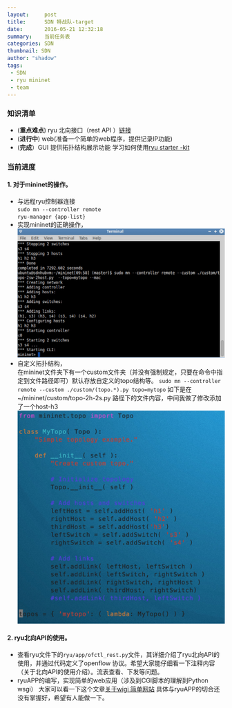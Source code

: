```yaml
---
layout:     post
title: 		SDN 特战队-target
date:       2016-05-21 12:32:18
summary:    当前任务表
categories: SDN
thumbnail: SDN
author: "shadow"
tags:
 - SDN
 - ryu mininet
 - team
---
```


### 知识清单

- (**重点难点**) ryu 北向接口（rest API ）[链接](http://ryu.readthedocs.io/en/latest/ryu_app_api.html#ryu-application-programming-model)
- (**进行中**) web(准备一个简单的web程序，提供记录IP功能)
- (**完成**）GUI 提供拓扑结构展示功能 学习如何使用[ryu starter -kit](http://sdnhub.org/releases/sdn-starter-kit-ryu/) 

### 当前进度

#### 1. 对于mininet的操作。
- 与远程ryu控制器连接  
	`sudo mn --controller remote`  
	`ryu-manager {app-list}`
- 实现mininet的正确操作，   
	![picture](/image/mininet/mininet.png)
- 自定义拓扑结构，   
	在mininet文件夹下有一个custom文件夹（并没有强制规定，只要在命令中指定到文件路径即可）默认存放自定义的topo结构等。
	`sudo mn --controller remote --custom ./custom/(topo.*).py topo=mytopo`
	如下是在~/mininet/custom/topo-2h-2s.py 路径下的文件内容，中间我做了修改添加了一个host-h3
	![picture](/image/mininet/custom.png)  

#### 2. ryu北向API的使用。
- 查看ryu文件下的`ryu/app/ofctl_rest.py`文件，其详细介绍了ryu北向API的使用，并通过代码定义了openflow 协议。希望大家能仔细看一下注释内容（关于北向API的使用介绍）。流表查看、下发等问题。  
- ryuAPP的编写，实现简单的web应用（涉及到CGI脚本的理解到Python wsgi）
大家可以看一下这个文章[关于wigi 简单网站](http://www.muzixing.com/pages/2015/05/13/ryuzhong-wsgixue-xi-bi-ji-yu-restapikai-fa.html)
具体与ryuAPP的切合还没有掌握好，希望有人能做一下。  


